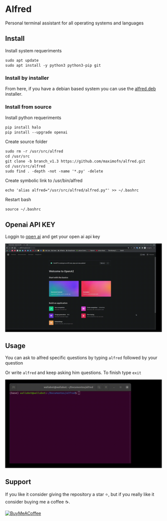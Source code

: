 # Alfred

Personal terminal assistant for all operating systems and languages

## Install

Install system requeriments

```
sudo apt update
sudo apt install -y python3 python3-pip git
```

### Install by installer

From here, if you have a debian based system you can use the [alfred.deb](https://github.com/maximofn/alfred/blob/v1.3/alfredv1_3.deb) installer.

### Install from source

Install python requeriments

```
pip install halo
pip install --upgrade openai
```

Create source folder

```
sudo rm -r /usr/src/alfred
cd /usr/src
git clone -b branch_v1.3 https://github.com/maximofn/alfred.git
cd /usr/src/alfred
sudo find . -depth -not -name '*.py' -delete
```

Create symbolic link to /usr/bin/alfred

```
echo 'alias alfred="/usr/src/alfred/alfred.py"' >> ~/.bashrc
```

Restart bash

```
source ~/.bashrc
```

## Openai API KEY

Loggin to <a href="https://platform.openai.com/overview" target="_blank">open ai</a> and get your open ai api key

![open ai api key](gifs/openaix2.gif)

## Usage

You can ask to alfred specific questions by typing `alfred` followed by your question

Or write `alfred` and keep asking him questions. To finish type `exit`

![usage](gifs/alfredx2.gif)

## Support

If you like it consider giving the repository a star ⭐, but if you really like it consider buying me a coffee ☕.

[![BuyMeACoffee](https://img.shields.io/badge/Buy_Me_A_Coffee-Support_my_work-FFDD00?style=for-the-badge&logo=buy-me-a-coffee&logoColor=white&labelColor=101010)](https://www.buymeacoffee.com/maximofn)